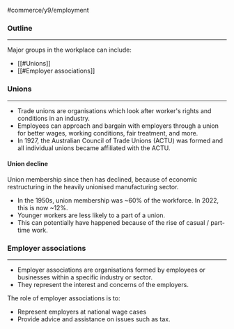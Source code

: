 #commerce/y9/employment 

### Outline
---
Major groups in the workplace can include:
- [[#Unions]]
- [[#Employer associations]]

### Unions
---
- Trade unions are organisations which look after worker's rights and conditions in an industry.
- Employees can approach and bargain with employers through a union for better wages, working conditions, fair treatment, and more.
- In 1927, the Australian Council of Trade Unions (ACTU) was formed and all individual unions became affiliated with the ACTU.


#### Union decline
Union membership since then has declined, because of economic restructuring in the heavily unionised manufacturing sector.

- In the 1950s, union membership was ~60% of the workforce. In 2022, this is now ~12%.
- Younger workers are less likely to a part of a union.
- This can potentially have happened because of the rise of casual / part-time work.


### Employer associations
---
- Employer associations are organisations formed by employees or businesses within a specific industry or sector. 
- They represent the interest and concerns of the employers.

The role of employer associations is to:
- Represent employers at national wage cases
- Provide advice and assistance on issues such as tax.




